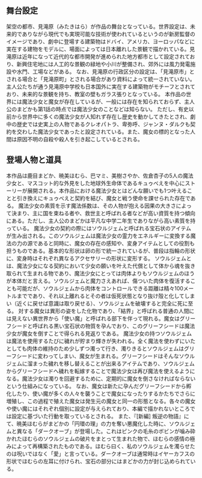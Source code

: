 ## 舞台設定

架空の都市、見滝原（みたきはら）が作品の舞台となっている。世界設定は、未来的でありながら現代でも実現可能な技術が使われているというのが新房監督のイメージであり、劇中に登場する建築物はドバイ、アメリカ、ヨーロッパなどに実在する建物をモデルに、場面によっては日本離れした景観で描かれている。見滝原は近年になって近代的な都市開発が進められた地方都市として設定されており、新興住宅地には人工的な景観の緑地や小川が整備され、郊外には風力発電施設や水門、工場などがある。
なお、見滝原の行政区分の設定は、「見滝原市」とされる場合と「見滝原町」とされる場合があり資料によって統一されていない。
主人公たちが通う見滝原中学校も日本国外に実在する建築物がモチーフとされており、未来的な景観を持ち、教室の壁もガラス張りとなっている。
本作品の世界には魔法少女と魔女が存在しているが、一般には存在を知られておらず、主人公のまどかも第1話の時点では魔法少女のことなどは知らない。
ただし、有史以前から世界中に多くの魔法少女が人知れず存在し歴史を動かしてきたとされ、劇中の歴史では史実上の人物であるクレオパトラ、卑弥呼、ジャンヌ・ダルクも契約を交わした魔法少女であったと設定されている。また、魔女の標的となった人間は原因不明の自殺や殺人を引き起こしているとされる。

## 登場人物と道具

本作品は鹿目まどか、暁美ほむら、巴マミ、美樹さやか、佐倉杏子の5人の魔法少女と、マスコット的な外見をした地球外生命体であるキュゥべえを中心にストーリーが展開される。本作品における魔法少女とはどんな願いでも1つ叶えることと引き換えにキュゥべえと契約を結び、魔女と戦う使命を課せられた存在である。
魔法少女の素質を示す魔法係数は、その人物が抱える因果の大きさによって決まり、主に国を束ねる者や、救世主と呼ばれる者などが高い資質を持つ傾向にある。ただし、主人公のまどかは平凡な中学二年生でありながら高い素質を持っている。
魔法少女の契約の際にはソウルジェムと呼ばれる宝石状のアイテムが生み出される。このソウルジェムは魔法少女の霊力をエネルギーに変換する魔法の力の源であると同時に、魔女の存在の感知や、変身アイテムとしての役割も担うものである。基本的な形状は卵の形で統一されているが、普段は指輪の形状に、変身時はそれぞれ異なるアクセサリーの形状に変形する。
ソウルジェムとは、魔法少女になる契約において少女の願いを叶えた代償として体から魂を抜き取られて生まれる物であり、魔法少女にとっては肉体よりもソウルジェムのほうが本体だと言える。ソウルジェムと魔力さえあれば、傷ついた肉体を復活することも可能だが、ソウルジェムから肉体をコントロールできる距離は精々100メートルまでであり、それ以上離れるとその者は仮死状態となり抜け殻と化してしまい（近くに戻せば意識は取り戻せる）、ソウルジェムを破壊すると完全に死に至る。
対する魔女は異形の姿をした化物であり、「結界」と呼ばれる普通の人間には見えない異世界から「使い魔」と呼ばれる部下を伴って現れる。魔女はグリーフシードと呼ばれる黒い宝石状の物質を孕んでおり、このグリーフシードは魔法少女が魔女を倒すことで得られる見返りである。
魔法少女の持つソウルジェムは魔法を使用するたびに穢れが貯まり輝きが失われる。全く魔法を使わずにいたとしても肉体の維持のため少しずつ濁って行き、濁りきるとソウルジェムはグリーフシードに変わってしまい、魔女が生まれる。グリーフシードはそんなソウルジェムに溜まった穢れを移し替えることが出来るアイテムであり、ソウルジェムからグリーフシードへ穢れを転嫁することで魔法少女は再び魔法を使えるようになる。魔法少女は濁りを回避するために、定期的に魔女を倒さなければならないという仕組みになっている。
なお、魔女は新たに孕んだグリーフシードから孵化したり、使い魔が多くの人々を襲うことで魔女になったりするかたちでさらに増殖し、この過程で殖えた魔女は発生元の魔女と同一の形態となる。各々の魔女や使い魔にはそれぞれ個別に設定が与えられており、本編で描かれないところでは設定に基づいた行動を取っているとされる。
また、『[新編] 叛逆の物語』にて、暁美ほむらがまどかの「円環の理」の力を奪い悪魔化した時に、ソウルジェムと異なる「ダークオーブ」が登場した。これはピンクの毛糸のボビンが噛み砕かれたほむらのソウルジェムの破片をまとって生まれた物で、ほむらの感情の極みによって再構築されたものである。ほむら曰く、私のソウルジェムを濁らせたのは呪いではなく「愛」と言っている。ダークオーブは通常時はイヤーカフスの形状でほむらの左耳に付けられ、宝石の部分にはまどかの力が封じ込められている。